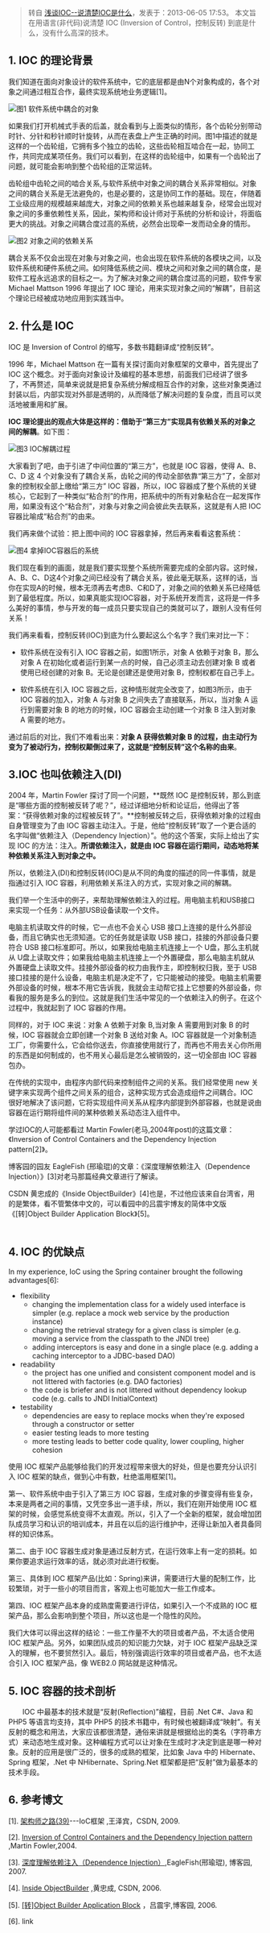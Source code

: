 > 转自 [浅谈IOC--说清楚IOC是什么](http://www.cnblogs.com/DebugLZQ/archive/2013/06/05/3107957.html)，发表于：2013-06-05 17:53。
> 本文旨在用语言(非代码)说清楚 IOC (Inversion of Control，控制反转) 到底是什么，没有什么高深的技术。

## 1. IOC 的理论背景
我们知道在面向对象设计的软件系统中，它的底层都是由N个对象构成的，各个对象之间通过相互合作，最终实现系统地业务逻辑[1]。

![图1 软件系统中耦合的对象](http://cnd.qiniu.lin07ux.cn/markdown/1468740325536.png)

如果我们打开机械式手表的后盖，就会看到与上面类似的情形，各个齿轮分别带动时针、分针和秒针顺时针旋转，从而在表盘上产生正确的时间。图1中描述的就是这样的一个齿轮组，它拥有多个独立的齿轮，这些齿轮相互啮合在一起，协同工作，共同完成某项任务。我们可以看到，在这样的齿轮组中，如果有一个齿轮出了问题，就可能会影响到整个齿轮组的正常运转。

齿轮组中齿轮之间的啮合关系,与软件系统中对象之间的耦合关系非常相似。对象之间的耦合关系是无法避免的，也是必要的，这是协同工作的基础。现在，伴随着工业级应用的规模越来越庞大，对象之间的依赖关系也越来越复杂，经常会出现对象之间的多重依赖性关系，因此，架构师和设计师对于系统的分析和设计，将面临更大的挑战。对象之间耦合度过高的系统，必然会出现牵一发而动全身的情形。

![图2 对象之间的依赖关系](http://cnd.qiniu.lin07ux.cn/markdown/1468740434039.png)

耦合关系不仅会出现在对象与对象之间，也会出现在软件系统的各模块之间，以及软件系统和硬件系统之间。如何降低系统之间、模块之间和对象之间的耦合度，是软件工程永远追求的目标之一。为了解决对象之间的耦合度过高的问题，软件专家 Michael Mattson 1996 年提出了 IOC 理论，用来实现对象之间的“解耦”，目前这个理论已经被成功地应用到实践当中。


## 2. 什么是 IOC
IOC 是 Inversion of Control 的缩写，多数书籍翻译成“控制反转”。

1996 年，Michael Mattson 在一篇有关探讨面向对象框架的文章中，首先提出了 IOC 这个概念。对于面向对象设计及编程的基本思想，前面我们已经讲了很多了，不再赘述，简单来说就是把复杂系统分解成相互合作的对象，这些对象类通过封装以后，内部实现对外部是透明的，从而降低了解决问题的复杂度，而且可以灵活地被重用和扩展。

**IOC 理论提出的观点大体是这样的：借助于“第三方”实现具有依赖关系的对象之间的解耦**。如下图：

![图3 IOC解耦过程](http://cnd.qiniu.lin07ux.cn/markdown/1468740616657.png)

大家看到了吧，由于引进了中间位置的“第三方”，也就是 IOC 容器，使得 A、B、C、D 这 4 个对象没有了耦合关系，齿轮之间的传动全部依靠“第三方”了，全部对象的控制权全部上缴给“第三方” IOC 容器，所以，IOC 容器成了整个系统的关键核心，它起到了一种类似“粘合剂”的作用，把系统中的所有对象粘合在一起发挥作用，如果没有这个“粘合剂”，对象与对象之间会彼此失去联系，这就是有人把 IOC 容器比喻成“粘合剂”的由来。

我们再来做个试验：把上图中间的 IOC 容器拿掉，然后再来看看这套系统：

![图4 拿掉IOC容器后的系统](http://cnd.qiniu.lin07ux.cn/markdown/1468740729251.png)

我们现在看到的画面，就是我们要实现整个系统所需要完成的全部内容。这时候，A、B、C、D这4个对象之间已经没有了耦合关系，彼此毫无联系，这样的话，当你在实现A的时候，根本无须再去考虑B、C和D了，对象之间的依赖关系已经降低到了最低程度。所以，如果真能实现IOC容器，对于系统开发而言，这将是一件多么美好的事情，参与开发的每一成员只要实现自己的类就可以了，跟别人没有任何关系！

我们再来看看，控制反转(IOC)到底为什么要起这么个名字？我们来对比一下：

* 软件系统在没有引入 IOC 容器之前，如图1所示，对象 A 依赖于对象 B，那么对象 A 在初始化或者运行到某一点的时候，自己必须主动去创建对象 B 或者使用已经创建的对象 B。无论是创建还是使用对象 B，控制权都在自己手上。

* 软件系统在引入 IOC 容器之后，这种情形就完全改变了，如图3所示，由于 IOC 容器的加入，对象 A 与对象 B 之间失去了直接联系，所以，当对象 A 运行到需要对象 B 的地方的时候，IOC 容器会主动创建一个对象 B 注入到对象 A 需要的地方。

通过前后的对比，我们不难看出来：**对象 A 获得依赖对象 B 的过程，由主动行为变为了被动行为，控制权颠倒过来了，这就是“控制反转”这个名称的由来**。


## 3.IOC 也叫依赖注入(DI)
2004 年，Martin Fowler 探讨了同一个问题，**既然 IOC 是控制反转，那么到底是“哪些方面的控制被反转了呢？”，经过详细地分析和论证后，他得出了答案：“获得依赖对象的过程被反转了”。**控制被反转之后，获得依赖对象的过程由自身管理变为了由 IOC 容器主动注入。于是，他给“控制反转”取了一个更合适的名字叫做“依赖注入（Dependency Injection）”。他的这个答案，实际上给出了实现 IOC 的方法：注入。**所谓依赖注入，就是由 IOC 容器在运行期间，动态地将某种依赖关系注入到对象之中。**

所以，依赖注入(DI)和控制反转(IOC)是从不同的角度的描述的同一件事情，就是指通过引入 IOC 容器，利用依赖关系注入的方式，实现对象之间的解耦。

我们举一个生活中的例子，来帮助理解依赖注入的过程。用电脑主机和USB接口来实现一个任务：从外部USB设备读取一个文件。

电脑主机读取文件的时候，它一点也不会关心 USB 接口上连接的是什么外部设备，而且它确实也无须知道。它的任务就是读取 USB 接口，挂接的外部设备只要符合 USB 接口标准即可。所以，如果我给电脑主机连接上一个 U盘，那么主机就从 U盘上读取文件；如果我给电脑主机连接上一个外置硬盘，那么电脑主机就从外置硬盘上读取文件。挂接外部设备的权力由我作主，即控制权归我，至于 USB 接口挂接的是什么设备，电脑主机是决定不了，它只能被动的接受。电脑主机需要外部设备的时候，根本不用它告诉我，我就会主动帮它挂上它想要的外部设备，你看我的服务是多么的到位。这就是我们生活中常见的一个依赖注入的例子。在这个过程中，我就起到了 IOC 容器的作用。

同样的，对于 IOC 来说：对象 A 依赖于对象 B,当对象 A 需要用到对象 B 的时候，IOC 容器就会立即创建一个对象 B 送给对象 A。IOC 容器就是一个对象制造工厂，你需要什么，它会给你送去，你直接使用就行了，而再也不用去关心你所用的东西是如何制成的，也不用关心最后是怎么被销毁的，这一切全部由 IOC 容器包办。

在传统的实现中，由程序内部代码来控制组件之间的关系。我们经常使用 new 关键字来实现两个组件之间关系的组合，这种实现方式会造成组件之间耦合。IOC 很好地解决了该问题，它将实现组件间关系从程序内部提到外部容器，也就是说由容器在运行期将组件间的某种依赖关系动态注入组件中。


学过IOC的人可能都看过 Martin Fowler(老马,2004年post)的这篇文章：《Inversion of Control Containers and the Dependency Injection pattern[2]》。

博客园的园友 EagleFish (邢瑜琨)的文章：《深度理解依赖注入（Dependence Injection）》[3]对老马那篇经典文章进行了解读。

CSDN 黄忠成的《Inside ObjectBuilder》[4]也是，不过他应该来自台湾省，用的是繁体，看不管繁体中文的，可以看园中的吕震宇博友的简体中文版《[转]Object Builder Application Block》[5]。
 　  
 　  
## 4. IOC 的优缺点
In my experience, IoC using the Spring container brought the following advantages[6]:

- flexibility
    * changing the implementation class for a widely used interface is simpler (e.g. replace a mock web service by the production instance)
    * changing the retrieval strategy for a given class is simpler (e.g. moving a service from the classpath to the JNDI tree)
    * adding interceptors is easy and done in a single place (e.g. adding a caching interceptor to a JDBC-based DAO)
- readability
    * the project has one unified and consistent component model and is not littered with factories (e.g. DAO factories)
    * the code is briefer and is not littered without dependency lookup code (e.g. calls to JNDI InitialContext)
- testability
    * dependencies are easy to replace mocks when they're exposed through a constructor or setter
    * easier testing leads to more testing
    * more testing leads to better code quality, lower coupling, higher cohesion

使用 IOC 框架产品能够给我们的开发过程带来很大的好处，但是也要充分认识引入 IOC 框架的缺点，做到心中有数，杜绝滥用框架[1]。

第一、软件系统中由于引入了第三方 IOC 容器，生成对象的步骤变得有些复杂，本来是两者之间的事情，又凭空多出一道手续，所以，我们在刚开始使用 IOC 框架的时候，会感觉系统变得不太直观。所以，引入了一个全新的框架，就会增加团队成员学习和认识的培训成本，并且在以后的运行维护中，还得让新加入者具备同样的知识体系。

第二、由于 IOC 容器生成对象是通过反射方式，在运行效率上有一定的损耗。如果你要追求运行效率的话，就必须对此进行权衡。

第三、具体到 IOC 框架产品(比如：Spring)来讲，需要进行大量的配制工作，比较繁琐，对于一些小的项目而言，客观上也可能加大一些工作成本。

第四、IOC 框架产品本身的成熟度需要进行评估，如果引入一个不成熟的 IOC 框架产品，那么会影响到整个项目，所以这也是一个隐性的风险。

我们大体可以得出这样的结论：一些工作量不大的项目或者产品，不太适合使用 IOC 框架产品。另外，如果团队成员的知识能力欠缺，对于 IOC 框架产品缺乏深入的理解，也不要贸然引入。最后，特别强调运行效率的项目或者产品，也不太适合引入 IOC 框架产品，像 WEB2.0 网站就是这种情况。


## 5. IOC 容器的技术剖析
　　IOC 中最基本的技术就是“反射(Reflection)”编程，目前 .Net C#、Java 和 PHP5 等语言均支持，其中 PHP5 的技术书籍中，有时候也被翻译成“映射”。有关反射的概念和用法，大家应该都很清楚，通俗来讲就是根据给出的类名（字符串方式）来动态地生成对象。这种编程方式可以让对象在生成时才决定到底是哪一种对象。反射的应用是很广泛的，很多的成熟的框架，比如象 Java 中的 Hibernate、Spring 框架，.Net 中 NHibernate、Spring.Net 框架都是把“反射”做为最基本的技术手段。


## 6. 参考博文
[1]. [架构师之路(39)](http://blog.csdn.net/wanghao72214/article/details/3969594)---IoC框架 ,王泽宾，CSDN, 2009.

[2]. [Inversion of Control Containers and the Dependency Injection pattern](http://www.martinfowler.com/articles/injection.html) ,Martin Fowler,2004.

[3]. [深度理解依赖注入（Dependence Injection）](http://www.cnblogs.com/xingyukun/archive/2007/10/20/931331.html),EagleFish(邢瑜琨), 博客园, 2007.

[4]. [Inside ObjectBuilder](http://blog.csdn.net/Code6421/article/details/1282139) ,黄忠成, CSDN, 2006.

[5]. [[转]Object Builder Application Block](http://www.cnblogs.com/zhenyulu/articles/641728.html) ，吕震宇,博客园, 2006.

[6]. [](http://forum.springsource.org/showthread.php?55015-I-still-don-t-get-why-IoC-is-important) link

